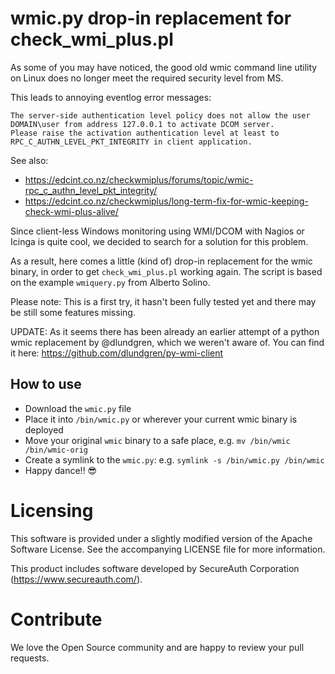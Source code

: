 # wmic.py drop-in replacement for check_wmi_plus.pl

As some of you may have noticed, the good old wmic command line utility on Linux does no longer meet the required security level from MS.

This leads to annoying eventlog error messages:
```
The server-side authentication level policy does not allow the user DOMAIN\user from address 127.0.0.1 to activate DCOM server. 
Please raise the activation authentication level at least to RPC_C_AUTHN_LEVEL_PKT_INTEGRITY in client application.
```

See also: 
* https://edcint.co.nz/checkwmiplus/forums/topic/wmic-rpc_c_authn_level_pkt_integrity/
* https://edcint.co.nz/checkwmiplus/long-term-fix-for-wmic-keeping-check-wmi-plus-alive/

Since client-less Windows monitoring using WMI/DCOM with Nagios or Icinga is quite cool, we decided to search for a solution for this problem.

As a result, here comes a little (kind of) drop-in replacement for the wmic binary, in order to get `check_wmi_plus.pl` working again.
The script is based on the example `wmiquery.py` from Alberto Solino.

Please note: This is a first try, it hasn't been fully tested yet and there may be still some features missing.

UPDATE: As it seems there has been already an earlier attempt of a python wmic replacement by @dlundgren, which we weren't aware of. You can find it here: https://github.com/dlundgren/py-wmi-client

## How to use

* Download the `wmic.py` file
* Place it into `/bin/wmic.py` or wherever your current wmic binary is deployed
* Move your original `wmic` binary to a safe place, e.g. `mv /bin/wmic /bin/wmic-orig`
* Create a symlink to the `wmic.py`: e.g. `symlink -s /bin/wmic.py /bin/wmic`
* Happy dance!! 😎


# Licensing
This software is provided under a slightly modified version of the Apache Software License. 
See the accompanying LICENSE file for more information.

This product includes software developed by SecureAuth Corporation (https://www.secureauth.com/).

# Contribute
We love the Open Source community and are happy to review your pull requests.
